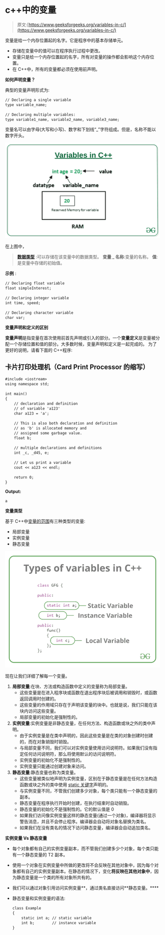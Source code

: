 # c++中的变量

> 原文:[https://www.geeksforgeeks.org/variables-in-c/](https://www.geeksforgeeks.org/variables-in-c/)

变量是给一个内存位置起的名字。它是程序中的基本存储单元。

*   存储在变量中的值可以在程序执行过程中更改。
*   变量只是给一个内存位置起的名字，所有对变量的操作都会影响这个内存位置。
*   在 C++中，所有的变量都必须在使用前声明。

**如何声明变量？**

典型的变量声明形式为:

```
// Declaring a single variable
type variable_name;

// Declaring multiple variables:
type variable1_name, variable2_name, variable3_name;
```

变量名可以由字母(大写和小写)、数字和下划线“_”字符组成。但是，名称不能以数字开头。

![](img/f52ca0b393127a1fa153583f9d2350ee.png)

在上图中，

> [**数据类型**](https://www.geeksforgeeks.org/c-data-types/) :可以存储在该变量中的数据类型。
> **变量 _ 名称**:变量的名称。
> **值**:是变量中存储的初始值。

**示例** :

```
// Declaring float variable
float simpleInterest; 

// Declaring integer variable
int time, speed; 

// Declaring character variable
char var; 
```

**变量声明和定义的区别**

**变量声明**是指变量在首次使用前首先声明或引入的部分。一个**变量定义**是变量被分配一个存储位置和值的部分。大多数时候，变量声明和定义是一起完成的。
为了更好的说明，请看下面的 C++程序:

## 卡片打印处理机（Card Print Processor 的缩写）

```
#include <iostream>
using namespace std;

int main()
{
    // declaration and definition
    // of variable 'a123'
    char a123 = 'a';

    // This is also both declaration and definition
    // as 'b' is allocated memory and
    // assigned some garbage value.
    float b;

    // multiple declarations and definitions
    int _c, _d45, e;

    // Let us print a variable
    cout << a123 << endl;

    return 0;
}
```

**Output:** 

```
a
```

**变量类型**

基于 C++中[变量的范围](https://www.geeksforgeeks.org/scope-of-variables-in-c/)有三种类型的变量:

*   局部变量
*   实例变量
*   静态变量

![](img/cd2a1ba66cb2809230d7a2bac37e8560.png)

现在让我们详细了解每一个变量。

1.  **局部变量**:在块、方法或构造函数中定义的变量称为局部变量。
    *   这些变量是在进入程序块或函数在退出程序块后被调用和销毁时，或函数返回调用时创建的。
    *   这些变量的作用域只存在于声明该变量的块中。也就是说，我们只能在该块内访问这些变量。
    *   局部变量的初始化是强制性的。
2.  **实例变量**:实例变量是非静态变量，在任何方法、构造函数或块之外的类中声明。
    *   由于实例变量是在类中声明的，因此这些变量是在类的对象创建时创建的，而在对象销毁时销毁。
    *   与局部变量不同，我们可以对实例变量使用访问说明符。如果我们没有指定任何访问说明符，那么将使用默认的访问说明符。
    *   实例变量的初始化不是强制性的。
    *   实例变量只能通过创建对象来访问。
3.  **静态变量**:静态变量也称为类变量。
    *   这些变量被类似地声明为实例变量，区别在于静态变量是在任何方法构造函数或块之外的类中使用 [static 关键字](https://www.geeksforgeeks.org/static-keyword-cpp/)声明的。
    *   与实例变量不同，不管我们创建多少对象，每个类只能有一个静态变量的副本。
    *   静态变量在程序执行开始时创建，在执行结束时自动销毁。
    *   静态变量的初始化不是强制性的。它的默认值是 0
    *   如果我们访问像实例变量这样的静态变量(通过一个对象)，编译器将显示警告消息，并且不会停止程序。编译器会自动将对象名替换为类名。
    *   如果我们在没有类名的情况下访问静态变量，编译器会自动追加类名。

**实例变量 Vs 静态变量**

*   每个对象都有自己的实例变量副本，而不管我们创建多少个对象，每个类只能有一个静态变量的 T2 副本。
*   使用一个对象在实例变量中所做的更改将不会反映在其他对象中，因为每个对象都有自己的实例变量副本。在静态的情况下，变化**将反映在其他对象中**，因为静态变量是一个类的所有对象所共有的。
*   我们可以通过对象引用访问实例变量**，通过类名直接访问**静态变量。****
*   静态变量和实例变量的语法:

    ```
    class Example
    {
        static int a; // static variable
        int b;        // instance variable
    }
    ```